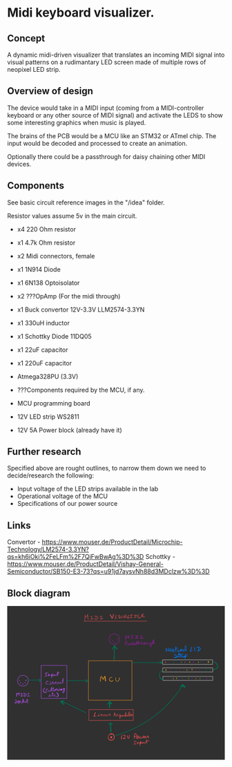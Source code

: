 # Midi keyboard visualizer.

## Concept
A dynamic midi-driven visualizer that translates an incoming MIDI signal into visual patterns on a rudimantary LED screen made of multiple rows of neopixel LED strip. 

## Overview of design 

The device would take in a MIDI input (coming from a MIDI-controller keyboard or any other source of MIDI signal) and activate the LEDS to show some interesting graphics when music is played. 

The brains of the PCB would be a MCU like an STM32 or ATmel chip. The input would be decoded and processed to create an animation. 

Optionally there could be a passthrough for daisy chaining other MIDI devices. 

## Components
See basic circuit reference images in the "/idea" folder.

Resistor values assume 5v in the main circuit.

- x4 220 Ohm resistor
- x1 4.7k Ohm resistor
- x2 Midi connectors, female
- x1 1N914 Diode
- x1 6N138 Optoisolator
- x2 ???OpAmp (For the midi through)
- x1 Buck convertor 12V-3.3V LLM2574-3.3YN
- x1 330uH inductor
- x1 Schottky Diode 11DQ05
- x1 22uF capacitor 
- x1 220uF capacitor

- Atmega328PU (3.3V)
- ???Components required by the MCU, if any.
- MCU programming board

- 12V LED strip WS2811 

- 12V 5A Power block (already have it)

## Further research

Specified above are rought outlines, to narrow them down we need to decide/research the following:
- Input voltage of the LED strips available in the lab
- Operational voltage of the MCU
- Specifications of our power source

## Links
Convertor - https://www.mouser.de/ProductDetail/Microchip-Technology/LM2574-3.3YN?qs=kh6iOki%2FeLFm%2F7QjFwBwAg%3D%3D
Schottky - https://www.mouser.de/ProductDetail/Vishay-General-Semiconductor/SB150-E3-73?qs=u91jd7aysvNh88d3MDclzw%3D%3D



## Block diagram

![Block diagram](block_diagram.jpeg)

